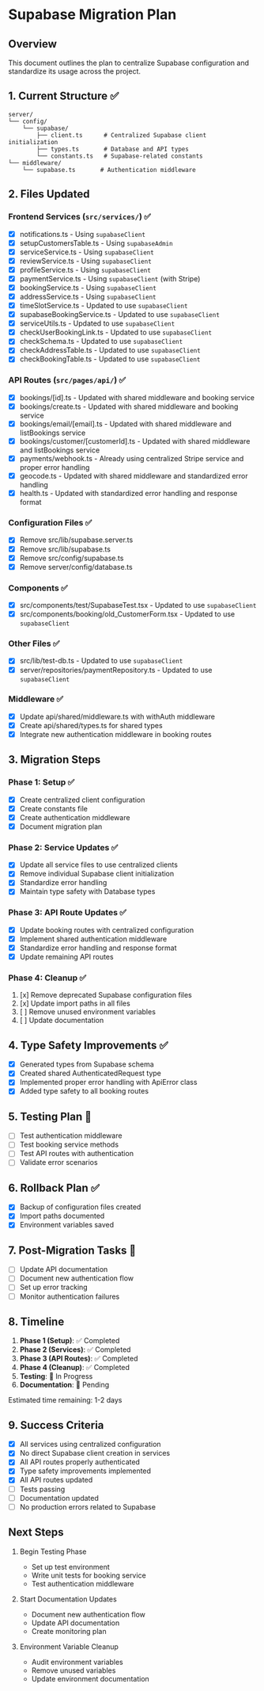 # Supabase Migration Plan

## Overview
This document outlines the plan to centralize Supabase configuration and standardize its usage across the project.

## 1. Current Structure ✅
```
server/
└── config/
    └── supabase/
        ├── client.ts      # Centralized Supabase client initialization
        ├── types.ts       # Database and API types
        └── constants.ts   # Supabase-related constants
└── middleware/
    └── supabase.ts       # Authentication middleware
```

## 2. Files Updated

### Frontend Services (`src/services/`) ✅
- [x] notifications.ts - Using `supabaseClient`
- [x] setupCustomersTable.ts - Using `supabaseAdmin`
- [x] serviceService.ts - Using `supabaseClient`
- [x] reviewService.ts - Using `supabaseClient`
- [x] profileService.ts - Using `supabaseClient`
- [x] paymentService.ts - Using `supabaseClient` (with Stripe)
- [x] bookingService.ts - Using `supabaseClient`
- [x] addressService.ts - Using `supabaseClient`
- [x] timeSlotService.ts - Updated to use `supabaseClient`
- [x] supabaseBookingService.ts - Updated to use `supabaseClient`
- [x] serviceUtils.ts - Updated to use `supabaseClient`
- [x] checkUserBookingLink.ts - Updated to use `supabaseClient`
- [x] checkSchema.ts - Updated to use `supabaseClient`
- [x] checkAddressTable.ts - Updated to use `supabaseClient`
- [x] checkBookingTable.ts - Updated to use `supabaseClient`

### API Routes (`src/pages/api/`) ✅
- [x] bookings/[id].ts - Updated with shared middleware and booking service
- [x] bookings/create.ts - Updated with shared middleware and booking service
- [x] bookings/email/[email].ts - Updated with shared middleware and listBookings service
- [x] bookings/customer/[customerId].ts - Updated with shared middleware and listBookings service
- [x] payments/webhook.ts - Already using centralized Stripe service and proper error handling
- [x] geocode.ts - Updated with shared middleware and standardized error handling
- [x] health.ts - Updated with standardized error handling and response format

### Configuration Files ✅
- [x] Remove src/lib/supabase.server.ts
- [x] Remove src/lib/supabase.ts
- [x] Remove src/config/supabase.ts
- [x] Remove server/config/database.ts

### Components ✅
- [x] src/components/test/SupabaseTest.tsx - Updated to use `supabaseClient`
- [x] src/components/booking/old_CustomerForm.tsx - Updated to use `supabaseClient`

### Other Files ✅
- [x] src/lib/test-db.ts - Updated to use `supabaseClient`
- [x] server/repositories/paymentRepository.ts - Updated to use `supabaseClient`

### Middleware ✅
- [x] Update api/shared/middleware.ts with withAuth middleware
- [x] Create api/shared/types.ts for shared types
- [x] Integrate new authentication middleware in booking routes

## 3. Migration Steps

### Phase 1: Setup ✅
- [x] Create centralized client configuration
- [x] Create constants file
- [x] Create authentication middleware
- [x] Document migration plan

### Phase 2: Service Updates ✅
- [x] Update all service files to use centralized clients
- [x] Remove individual Supabase client initialization
- [x] Standardize error handling
- [x] Maintain type safety with Database types

### Phase 3: API Route Updates ✅
- [x] Update booking routes with centralized configuration
- [x] Implement shared authentication middleware
- [x] Standardize error handling and response format
- [x] Update remaining API routes

### Phase 4: Cleanup ✅
1. [x] Remove deprecated Supabase configuration files
2. [x] Update import paths in all files
3. [ ] Remove unused environment variables
4. [ ] Update documentation

## 4. Type Safety Improvements ✅
- [x] Generated types from Supabase schema
- [x] Created shared AuthenticatedRequest type
- [x] Implemented proper error handling with ApiError class
- [x] Added type safety to all booking routes

## 5. Testing Plan 🚧
- [ ] Test authentication middleware
- [ ] Test booking service methods
- [ ] Test API routes with authentication
- [ ] Validate error scenarios

## 6. Rollback Plan ✅
- [x] Backup of configuration files created
- [x] Import paths documented
- [x] Environment variables saved

## 7. Post-Migration Tasks 🚧
- [ ] Update API documentation
- [ ] Document new authentication flow
- [ ] Set up error tracking
- [ ] Monitor authentication failures

## 8. Timeline

1. **Phase 1 (Setup)**: ✅ Completed
2. **Phase 2 (Services)**: ✅ Completed
3. **Phase 3 (API Routes)**: ✅ Completed
4. **Phase 4 (Cleanup)**: ✅ Completed
5. **Testing**: 🚧 In Progress
6. **Documentation**: 🚧 Pending

Estimated time remaining: 1-2 days

## 9. Success Criteria
- [x] All services using centralized configuration
- [x] No direct Supabase client creation in services
- [x] All API routes properly authenticated
- [x] Type safety improvements implemented
- [x] All API routes updated
- [ ] Tests passing
- [ ] Documentation updated
- [ ] No production errors related to Supabase

## Next Steps

1. Begin Testing Phase
   - Set up test environment
   - Write unit tests for booking service
   - Test authentication middleware

2. Start Documentation Updates
   - Document new authentication flow
   - Update API documentation
   - Create monitoring plan

3. Environment Variable Cleanup
   - Audit environment variables
   - Remove unused variables
   - Update environment documentation 